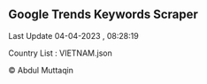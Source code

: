 

## Google Trends Keywords Scraper 
 
Last Update 04-04-2023 , 08:28:19

Country List :
VIETNAM.json



© Abdul Muttaqin 
